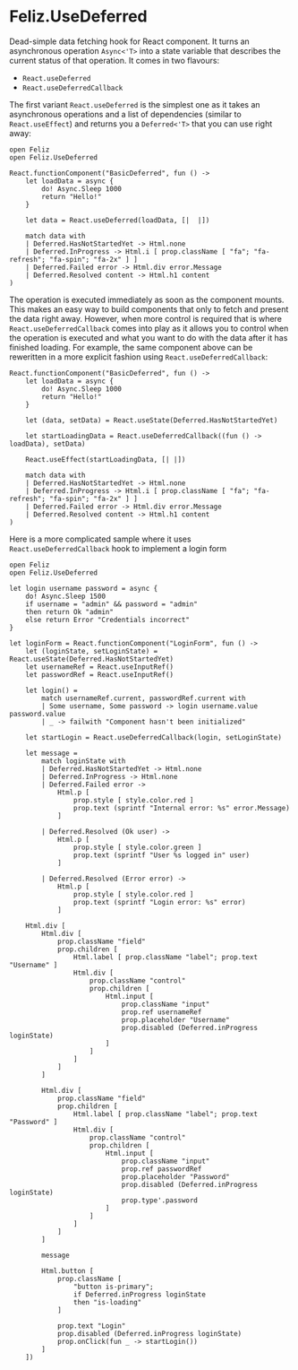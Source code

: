 # Feliz.UseDeferred

Dead-simple data fetching hook for React component. It turns an asynchronous operation `Async<'T>` into a state variable that describes the current status of that operation. It comes in two flavours:
 - `React.useDeferred`
 - `React.useDeferredCallback`

The first variant `React.useDeferred` is the simplest one as it takes an asynchronous operations and a list of dependencies (similar to `React.useEffect`) and returns you a `Deferred<'T>` that you can use right away:
```fsharp:use-deferred
open Feliz
open Feliz.UseDeferred

React.functionComponent("BasicDeferred", fun () ->
    let loadData = async {
        do! Async.Sleep 1000
        return "Hello!"
    }

    let data = React.useDeferred(loadData, [|  |])

    match data with
    | Deferred.HasNotStartedYet -> Html.none
    | Deferred.InProgress -> Html.i [ prop.className [ "fa"; "fa-refresh"; "fa-spin"; "fa-2x" ] ]
    | Deferred.Failed error -> Html.div error.Message
    | Deferred.Resolved content -> Html.h1 content
)
```
The operation is executed immediately as soon as the component mounts. This makes an easy way to build components that only to fetch and present the data right away. However, when more control is required that is where `React.useDeferredCallback` comes into play as it allows you to control when the operation is executed and what you want to do with the data after it has finished loading. For example, the same component above can be reweritten in a more explicit fashion using `React.useDeferredCallback`:
```fsharp:use-deferred-v2
React.functionComponent("BasicDeferred", fun () ->
    let loadData = async {
        do! Async.Sleep 1000
        return "Hello!"
    }

    let (data, setData) = React.useState(Deferred.HasNotStartedYet)

    let startLoadingData = React.useDeferredCallback((fun () -> loadData), setData)

    React.useEffect(startLoadingData, [| |])

    match data with
    | Deferred.HasNotStartedYet -> Html.none
    | Deferred.InProgress -> Html.i [ prop.className [ "fa"; "fa-refresh"; "fa-spin"; "fa-2x" ] ]
    | Deferred.Failed error -> Html.div error.Message
    | Deferred.Resolved content -> Html.h1 content
)
```
Here is a more complicated sample where it uses `React.useDeferredCallback` hook to implement a login form
```fsharp:deferred-form
open Feliz
open Feliz.UseDeferred

let login username password = async {
    do! Async.Sleep 1500
    if username = "admin" && password = "admin"
    then return Ok "admin"
    else return Error "Credentials incorrect"
}

let loginForm = React.functionComponent("LoginForm", fun () ->
    let (loginState, setLoginState) = React.useState(Deferred.HasNotStartedYet)
    let usernameRef = React.useInputRef()
    let passwordRef = React.useInputRef()

    let login() =
        match usernameRef.current, passwordRef.current with
        | Some username, Some password -> login username.value password.value
        | _ -> failwith "Component hasn't been initialized"

    let startLogin = React.useDeferredCallback(login, setLoginState)

    let message =
        match loginState with
        | Deferred.HasNotStartedYet -> Html.none
        | Deferred.InProgress -> Html.none
        | Deferred.Failed error ->
            Html.p [
                prop.style [ style.color.red ]
                prop.text (sprintf "Internal error: %s" error.Message)
            ]

        | Deferred.Resolved (Ok user) ->
            Html.p [
                prop.style [ style.color.green ]
                prop.text (sprintf "User %s logged in" user)
            ]

        | Deferred.Resolved (Error error) ->
            Html.p [
                prop.style [ style.color.red ]
                prop.text (sprintf "Login error: %s" error)
            ]

    Html.div [
        Html.div [
            prop.className "field"
            prop.children [
                Html.label [ prop.className "label"; prop.text "Username" ]
                Html.div [
                    prop.className "control"
                    prop.children [
                        Html.input [
                            prop.className "input"
                            prop.ref usernameRef
                            prop.placeholder "Username"
                            prop.disabled (Deferred.inProgress loginState)
                        ]
                    ]
                ]
            ]
        ]

        Html.div [
            prop.className "field"
            prop.children [
                Html.label [ prop.className "label"; prop.text "Password" ]
                Html.div [
                    prop.className "control"
                    prop.children [
                        Html.input [
                            prop.className "input"
                            prop.ref passwordRef
                            prop.placeholder "Password"
                            prop.disabled (Deferred.inProgress loginState)
                            prop.type'.password
                        ]
                    ]
                ]
            ]
        ]

        message

        Html.button [
            prop.className [
                "button is-primary";
                if Deferred.inProgress loginState
                then "is-loading"
            ]

            prop.text "Login"
            prop.disabled (Deferred.inProgress loginState)
            prop.onClick(fun _ -> startLogin())
        ]
    ])
```